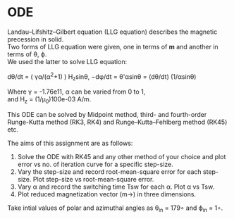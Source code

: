 # ODE

Landau–Lifshitz–Gilbert equation (LLG equation) describes the magnetic precession in solid. <br>
Two forms of LLG equation were given, one in terms of **m** and another in terms of θ, ϕ. <br>
We used the latter to solve LLG equation:

dθ/dt = ( γα/(α<sup>2</sup>+1) ) H<sub>z</sub>sinθ, −dφ/dt = θ'αsinθ = (dθ/dt) (1/αsinθ)

Where γ = -1.76e11, α can be varied from 0 to 1, <br>
and H<sub>z</sub> = (1/μ<sub>0</sub>)100e-03 A/m.

This ODE can be solved by Midpoint method, third- and fourth-order Runge-Kutta method (RK3, RK4) and Runge–Kutta–Fehlberg method (RK45) etc.

The aims of this assignment are as follows:

1. Solve the ODE with RK45 and any other method of your choice and plot error vs no. of iteration curve for a specific step-size.
2. Vary the step-size and record root-mean-square error for each step-size. Plot step-size vs root-mean-square error.
3. Vary α and record the switching time Tsw for each α. Plot α vs Tsw.
4. Plot reduced magnetization vector (m→) in three dimensions.

Take intial values of polar and azimuthal angles as θ<sub>in</sub> = 179∘ and ϕ<sub>in</sub> = 1∘.
